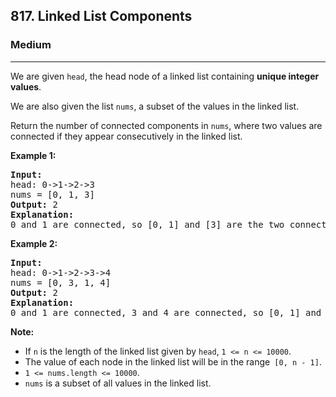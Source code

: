 <h2>817. Linked List Components</h2><h3>Medium</h3><hr><div><p>We are given&nbsp;<code>head</code>,&nbsp;the head node of a linked list containing&nbsp;<strong>unique integer values</strong>.</p>

<p>We are also given the list&nbsp;<code>nums</code>, a subset of the values in the linked list.</p>

<p>Return the number of connected components in <code>nums</code>, where two values are connected if they appear consecutively in the linked list.</p>

<p><strong>Example 1:</strong></p>

<pre><strong>Input:</strong> 
head: 0-&gt;1-&gt;2-&gt;3
nums = [0, 1, 3]
<strong>Output:</strong> 2
<strong>Explanation:</strong> 
0 and 1 are connected, so [0, 1] and [3] are the two connected components.
</pre>

<p><strong>Example 2:</strong></p>

<pre><strong>Input:</strong> 
head: 0-&gt;1-&gt;2-&gt;3-&gt;4
nums = [0, 3, 1, 4]
<strong>Output:</strong> 2
<strong>Explanation:</strong> 
0 and 1 are connected, 3 and 4 are connected, so [0, 1] and [3, 4] are the two connected components.
</pre>

<p><strong>Note: </strong></p>

<ul>
	<li>If&nbsp;<code>n</code>&nbsp;is the&nbsp;length of the linked list given by&nbsp;<code>head</code>,&nbsp;<code>1 &lt;= n &lt;= 10000</code>.</li>
	<li>The value of each node in the linked list will be in the range<code> [0, n - 1]</code>.</li>
	<li><code>1 &lt;= nums.length &lt;= 10000</code>.</li>
	<li><code>nums</code> is a subset of all values in the linked list.</li>
</ul>
</div>